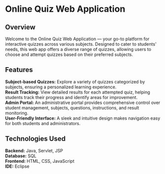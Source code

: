 <h1>Online Quiz Web Application</h1>
<h2>Overview</h2>
<p>Welcome to the Online Quiz Web Application — your go-to platform for interactive quizzes across various subjects. Designed to cater to students' needs, this web app offers a diverse range of quizzes, allowing users to choose and attempt quizzes based on their preferred subjects.</p>

<h2>Features</h2>
<b>Subject-based Quizzes:</b> Explore a variety of quizzes categorized by subjects, ensuring a personalized learning experience.
<br>
<b>Result Tracking:</b> View detailed results for each attempted quiz, helping students track their progress and identify areas for improvement.
<br>
<b>Admin Portal:</b> An administrative portal provides comprehensive control over student management, subjects, questions, instructions, and result monitoring.
<br>
<b>User-Friendly Interface:</b> A sleek and intuitive design makes navigation easy for both students and administrators.
<br>
<h2>Technologies Used</h2>
<b>Backend:</b> Java, Servlet, JSP
<br>
<b>Database:</b> SQL
<br>
<b>Frontend:</b> HTML, CSS, JavaScript
<br>
<b>IDE:</b> Eclipse
